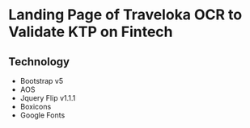 # Landing Page of Traveloka OCR to Validate KTP on Fintech

## Technology

- Bootstrap v5
- AOS
- Jquery Flip v1.1.1
- Boxicons
- Google Fonts
